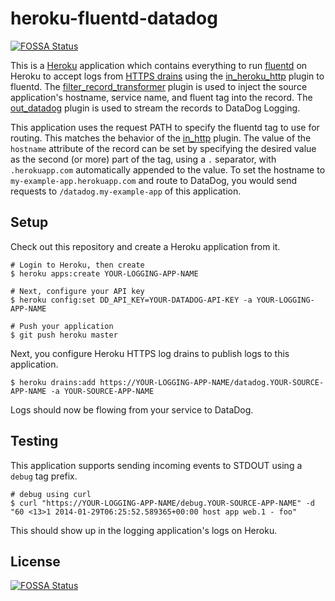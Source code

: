 # heroku-fluentd-datadog
[![FOSSA Status](https://app.fossa.io/api/projects/git%2Bgithub.com%2FApplauseOSS%2Fheroku-fluentd-datadog.svg?type=shield)](https://app.fossa.io/projects/git%2Bgithub.com%2FApplauseOSS%2Fheroku-fluentd-datadog?ref=badge_shield)


This is a [Heroku](https://heroku.com) application which contains everything
to run [fluentd](https://fluentd.org) on Heroku to accept logs from [HTTPS
drains](https://devcenter.heroku.com/articles/log-drains#https-drains) using
the [in_heroku_http](https://github.com/ApplauseOSS/fluent-plugin-heroku-http)
plugin to fluentd. The
[filter_record_transformer](https://docs.fluentd.org/v1.0/articles/filter_record_transformer)
plugin is used to inject the source application's hostname, service name,
and fluent tag into the record. The
[out_datadog](https://github.com/DataDog/fluent-plugin-datadog) plugin is
used to stream the records to DataDog Logging.

This application uses the request PATH to specify the fluentd tag to use for
routing. This matches the behavior of the
[in_http](https://docs.fluentd.org/v1.0/articles/in_http) plugin. The value
of the `hostname` attribute of the record can be set by specifying the
desired value as the second (or more) part of the tag, using a `.`
separator, with `.herokuapp.com` automatically appended to the value. To set
the hostname to `my-example-app.herokuapp.com` and route to DataDog, you
would send requests to `/datadog.my-example-app` of this application.

## Setup

Check out this repository and create a Heroku application from it.
```
# Login to Heroku, then create
$ heroku apps:create YOUR-LOGGING-APP-NAME

# Next, configure your API key
$ heroku config:set DD_API_KEY=YOUR-DATADOG-API-KEY -a YOUR-LOGGING-APP-NAME

# Push your application
$ git push heroku master
```

Next, you configure Heroku HTTPS log drains to publish logs to this
application.

```
$ heroku drains:add https://YOUR-LOGGING-APP-NAME/datadog.YOUR-SOURCE-APP-NAME -a YOUR-SOURCE-APP-NAME
```

Logs should now be flowing from your service to DataDog.

## Testing

This application supports sending incoming events to STDOUT using a `debug`
tag prefix.
```
# debug using curl
$ curl "https://YOUR-LOGGING-APP-NAME/debug.YOUR-SOURCE-APP-NAME" -d "60 <13>1 2014-01-29T06:25:52.589365+00:00 host app web.1 - foo"
```

This should show up in the logging application's logs on Heroku.


## License
[![FOSSA Status](https://app.fossa.io/api/projects/git%2Bgithub.com%2FApplauseOSS%2Fheroku-fluentd-datadog.svg?type=large)](https://app.fossa.io/projects/git%2Bgithub.com%2FApplauseOSS%2Fheroku-fluentd-datadog?ref=badge_large)
